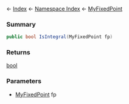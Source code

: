 ← [Index](Api-Index) ← [Namespace Index](Namespace-Index) ← [MyFixedPoint](VRage.MyFixedPoint)

### Summary

```csharp
public bool IsIntegral(MyFixedPoint fp)
```

### Returns

[bool](https://docs.microsoft.com/en-us/dotnet/api/system.boolean?view=netframework-4.6)

### Parameters

* [MyFixedPoint](VRage.MyFixedPoint) fp
